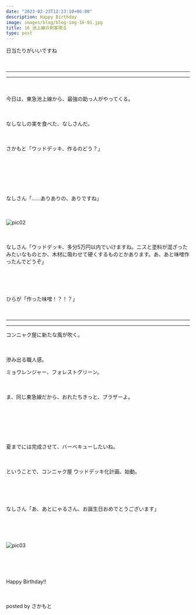 ```yaml
---
date: "2023-02-23T12:23:10+06:00"
description: Happy Birthday
image: images/blog/blog-img-16-01.jpg
title: 16_池上線の刺客現る
type: post
---
```



日当たりがいいですね

　

------
------
　

今日は、東急池上線から、最強の助っ人がやってくる。

　

なしなしの実を食べた、なしさんだ。

　

さかもと「ウッドデッキ、作るのどう？」

　


　


　

なしさん「......ありありの、ありですね」

　

![pic02](https://mrunadon.github.io/caffeproject/images/blog/blog-img-16-03.jpg)

　

なしさん「ウッドデッキ、多分5万円以内でいけますね。ニスと塗料が混ざったみたいなものとか、木材に吸わせて硬くするものとかあります。あ、あと味噌作ったんでどうぞ」

　




　

ひらが「作った味噌！？！？」

　

------
------



コンニャク屋に新たな風が吹く。

　


滲み出る職人感。

ミョウレンジャー、フォレストグリーン。

　

ま、同じ東急線だから、おれたちきっと、ブラザーよ。

　


　


　

夏までには完成させて、バーベキューしたいね。

　

ということで、コンニャク屋 ウッドデッキ化計画、始動。


　　



　　

なしさん「あ、あとにゃるさん、お誕生日おめでとうございます」


　

　


![pic03](https://mrunadon.github.io/caffeproject/images/blog/blog-img-16-02.jpg)

　

　


Happy Birthday!!

　

posted by さかもと
